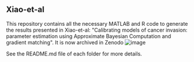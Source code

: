 ## Xiao-et-al

This repository contains all the necessary MATLAB and R code to generate the results presented in Xiao-et-al: "Calibrating models of cancer invasion: parameter estimation using Approximate Bayesian Computation and gradient matching". It is now archived in Zenodo ![image](https://user-images.githubusercontent.com/58596111/112667805-a239e680-8e55-11eb-8fdb-ecdc60fc4c22.png)


See the README.md file of each folder for more details.
